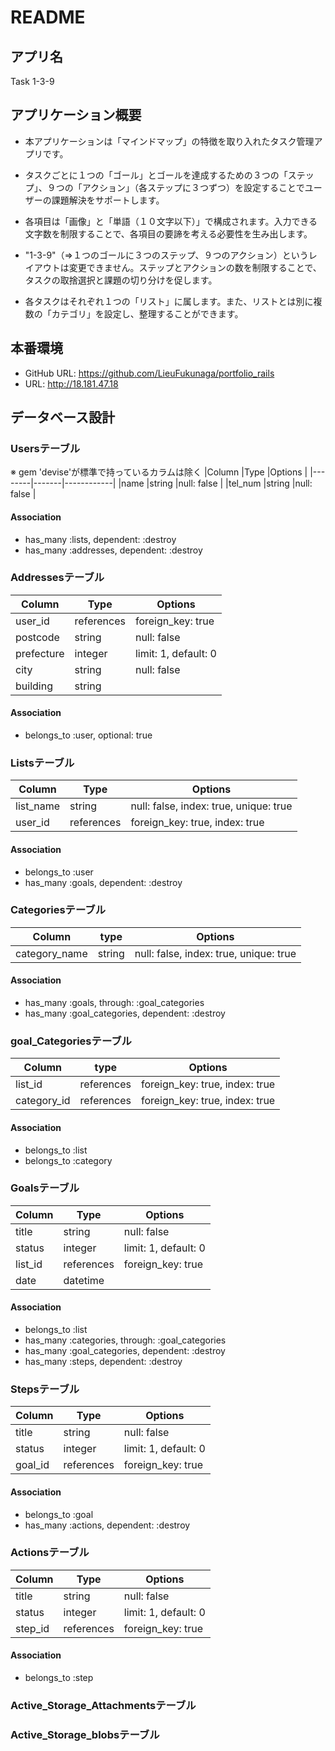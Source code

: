 # README

## アプリ名
Task 1-3-9

## アプリケーション概要
- 本アプリケーションは「マインドマップ」の特徴を取り入れたタスク管理アプリです。

- タスクごとに１つの「ゴール」とゴールを達成するための３つの「ステップ」、９つの「アクション」（各ステップに３つずつ）を設定することでユーザーの課題解決をサポートします。

- 各項目は「画像」と「単語（１０文字以下）」で構成されます。入力できる文字数を制限することで、各項目の要諦を考える必要性を生み出します。

- "1-3-9"（=>１つのゴールに３つのステップ、９つのアクション）というレイアウトは変更できません。ステップとアクションの数を制限することで、タスクの取捨選択と課題の切り分けを促します。

- 各タスクはそれぞれ１つの「リスト」に属します。また、リストとは別に複数の「カテゴリ」を設定し、整理することができます。

## 本番環境
- GitHub URL: https://github.com/LieuFukunaga/portfolio_rails
- URL: http://18.181.47.18

## データベース設計

### Usersテーブル
※ gem 'devise'が標準で持っているカラムは除く
|Column  |Type   |Options     |
|--------|-------|------------|
|name    |string |null: false |
|tel_num |string |null: false |

#### Association
- has_many :lists, dependent: :destroy
- has_many :addresses, dependent: :destroy


### Addressesテーブル
|Column     |Type       |Options              |
|-----------|-----------|---------------------|
|user_id    |references |foreign_key: true    |
|postcode   |string     |null: false          |
|prefecture |integer    |limit: 1, default: 0 |
|city       |string     |null: false          |
|building   |string     |

#### Association
- belongs_to :user, optional: true


### Listsテーブル
|Column       |Type       |Options                                |
|-------------|-----------|---------------------------------------|
|list_name    |string     |null: false, index: true, unique: true |
|user_id      |references |foreign_key: true, index: true         |

#### Association
- belongs_to :user
- has_many :goals, dependent: :destroy


### Categoriesテーブル
|Column          |type   |Options                                |
|----------------|-------|---------------------------------------|
|category_name   |string |null: false, index: true, unique: true |

#### Association
- has_many :goals, through: :goal_categories
- has_many :goal_categories, dependent: :destroy


### goal_Categoriesテーブル
|Column      |type       |Options                        |
|------------|-----------|-------------------------------|
|list_id     |references |foreign_key: true, index: true |
|category_id |references |foreign_key: true, index: true |

#### Association
- belongs_to :list
- belongs_to :category


### Goalsテーブル
|Column  |Type       |Options              |
|--------|-----------|---------------------|
|title   |string     |null: false          |
|status  |integer    |limit: 1, default: 0 |
|list_id |references |foreign_key: true    |
|date    |datetime   |

#### Association
- belongs_to :list
- has_many :categories, through: :goal_categories
- has_many :goal_categories, dependent: :destroy
- has_many :steps, dependent: :destroy


### Stepsテーブル
|Column  |Type       |Options              |
|--------|-----------|---------------------|
|title   |string     |null: false          |
|status  |integer    |limit: 1, default: 0 |
|goal_id |references |foreign_key: true    |

#### Association
- belongs_to :goal
- has_many :actions, dependent: :destroy


### Actionsテーブル
|Column  |Type       |Options              |
|--------|-----------|---------------------|
|title   |string     |null: false          |
|status  |integer    |limit: 1, default: 0 |
|step_id |references |foreign_key: true    |

#### Association
- belongs_to :step

### Active_Storage_Attachmentsテーブル

### Active_Storage_blobsテーブル
